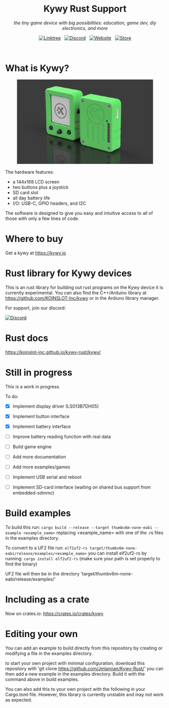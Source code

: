 <!--
SPDX-FileCopyrightText: 2025 KOINSLOT Inc.

SPDX-License-Identifier: GPL-3.0-or-later
-->
<h1 align='center'>
  Kywy Rust Support
</h1>

<p align='center'><i>
  the tiny game device with big possibilities: education, game dev, diy electronics, and more
</i></p>

<p align='center'>
  <a href="https://linktr.ee/koinslotkywy"><img alt="Linktree" src="https://img.shields.io/badge/linktree-39E09B?style=for-the-badge&logo=linktree&logoColor=white" /></a>
  &nbsp;
  <a href="https://discord.gg/zAYym57Fy6"><img alt="Discord" src="https://img.shields.io/discord/1172988360063725629?style=for-the-badge&logo=discord" /></a>
  &nbsp;
  <a href="https://kywy.io/"><img alt="Website" src="https://img.shields.io/badge/website-000000?style=for-the-badge&logo=About.me&logoColor=white" /></a>
  &nbsp;
  <a href="https://www.instagram.com/kywy.io"><img alt="Store" src="https://img.shields.io/badge/Instagram-E4405F?style=for-the-badge&logo=instagram&logoColor=white" /></a>
</p>
<br />

# What is Kywy?

<p align='center'><img alt="Front and back render of a Kywy device" src="https://github.com/KOINSLOT-Inc/kywy/blob/main/assets/kywy_front_back_render.png"/></p>

The hardware features:

* a 144x168 LCD screen
* two buttons plus a joystick
* SD card slot
* all day battery life
* I/O: USB-C, GPIO headers, and I2C

The software is designed to give you easy and intuitive access to all of those with only a few lines of code.

# Where to buy
Get a kywy at https://kywy.io

# Rust library for Kywy devices

This is an rust library for building out rust programs on the Kywy device it is currently experimental. You can also find the C++/Arduino library at https://github.com/KOINSLOT-Inc/kywy or in the Ardiuno library manager.

For support, join our discord: 

[![Discord](https://img.shields.io/discord/1172988360063725629?label=Join%20us%20on%20Discord&logo=discord&style=flat&color=5865F2)](https://discord.gg/d65Xfdjp)

# Rust docs
https://koinslot-inc.github.io/kywy-rust/kywy/

# Still in progress
This is a work in progress.

To do:
- [X] Implement display driver (LS013B7DH05)
- [X] Implement button interface
- [X] Implement battery interface
- [ ] Improve battery reading function with real data
- [ ] Build game engine
- [ ] Add more documentation
- [ ] Add more examples/games
- [ ] Implement USB serial and reboot
- [ ] Implement SD-card interface (waiting on shared bus support from embedded-sdmmc)


# Build examples
To build this run:
`cargo build --release --target thumbv6m-none-eabi --example <example_name>`
replacing <example_name> with one of the .rs files in the examples directory.

To convert to a UF2 file run:
`elf2uf2-rs target/thumbv6m-none-eabi/release/examples/<example_name>`
you can install elf2uf2-rs by running:
`cargo install elf2uf2-rs`
(make sure your path is set properly to find the binary)

UF2 file will then be in the directory 'target/thumbv6m-none-eabi/release/examples/'

# Including as a crate
Now on crates.io: https://crates.io/crates/kywy

# Editing your own
You can add an example to build directly from this repository by creating or modifying a file in the examples directory.

to start your own project with minimal configuration, download this repository with 'git clone https://github.com/Jmlannan/Kywy-Rust/' you can then add a new example in the examples directory. Build it with the command above in build examples.

You can also add this to your own project with the following in your Cargo.toml file. However, this library is currently unstable and may not work as expected.
